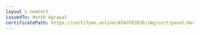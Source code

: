 ```yaml
--- 
layout : newCert 
issuedTo: Harsh Agrawal
certificatePath: https://certifyme.online/ATAGTR2020/img/cert/panel/HarshAgrawal_279d3.png
--- 
```

